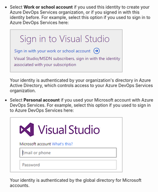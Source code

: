 *	Select **Work or school account** if you used this identity to create your Azure DevOps Services organization, or if you signed in with this identity before. For example, select this option if you used to sign in to Azure DevOps Services here:

	<img src="./_img/old-azuread-signin.png" alt="Old sign-in for work or school accounts" style="border: 1px solid #CCCCCC">

	Your identity is authenticated by your organization's directory in Azure Active Directory, which controls access to your Azure DevOps Services organization.

*	Select **Personal account** if you used your Microsoft account with Azure DevOps Services. For example, select this option if you used to sign in to Azure DevOps Services here:

	<img src="./_img/old-msa-signin.png" alt="Old sign-in for Microsoft account" style="border: 1px solid #CCCCCC">

	Your identity is authenticated by the global directory for Microsoft accounts.

